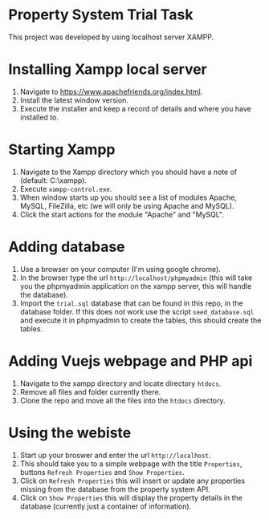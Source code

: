 # Property System Trial Task
This project was developed by using localhost server XAMPP.

# Installing Xampp local server
1. Navigate to https://www.apachefriends.org/index.html.
2. Install the latest window version.
3. Execute the installer and keep a record of details and where you have installed to.

# Starting Xampp
1. Navigate to the Xampp directory which you should have a note of (default: C:\xampp).
2. Execute `xampp-control.exe`.
3. When window starts up you should see a list of modules Apache, MySQL, FileZilla, etc (we will only be using Apache and MySQL).
4. Click the start actions for the module "Apache" and "MySQL".

# Adding database
1. Use a browser on your computer (I'm using google chrome).
2. In the browser type the url `http://localhost/phpmyadmin` (this will take you the phpmyadmin application on the xampp server, this will handle the database).
3. Import the `trial.sql` database that can be found in this repo, in the database folder. If this does not work use the script `seed_database.sql` and execute it in phpmyadmin to create the tables, this should create the tables.

# Adding Vuejs webpage and PHP api
1. Navigate to the xampp directory and locate directory `htdocs`.
2. Remove all files and folder currently there.
3. Clone the repo and move all the files into the `htdocs` directory.

# Using the webiste
1. Start up your broswer and enter the url `http://localhost`.
2. This should take you to a simple webpage with the title `Properties`, buttons `Refresh Properties` and `Show Properties`.
3. Click on `Refresh Properties` this will insert or update any properties missing from the database from the property system API.
4. Click on `Show Properties` this will display the property details in the database (currently just a container of information).
